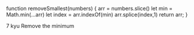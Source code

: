 function removeSmallest(numbers) {
  arr = numbers.slice()
  let min = Math.min(...arr)
  let index = arr.indexOf(min)
  arr.splice(index,1)
  return arr;
}

7 kyu
Remove the minimum
